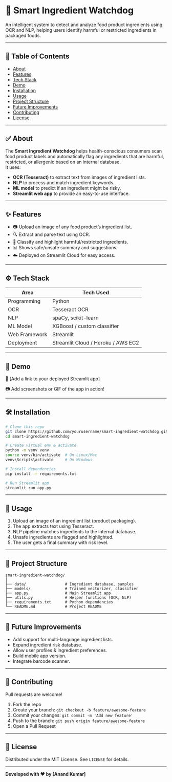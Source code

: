 # 🧪 Smart Ingredient Watchdog

An intelligent system to detect and analyze food product ingredients using OCR and NLP, helping users identify harmful or restricted ingredients in packaged foods.

---

## 📌 Table of Contents

- [About](#about)
- [Features](#features)
- [Tech Stack](#tech-stack)
- [Demo](#demo)
- [Installation](#installation)
- [Usage](#usage)
- [Project Structure](#project-structure)
- [Future Improvements](#future-improvements)
- [Contributing](#contributing)
- [License](#license)

---

## ✅ About

The **Smart Ingredient Watchdog** helps health-conscious consumers scan food product labels and automatically flag any ingredients that are harmful, restricted, or allergenic based on an internal database.  
It uses:
- **OCR (Tesseract)** to extract text from images of ingredient lists.
- **NLP** to process and match ingredient keywords.
- **ML model** to predict if an ingredient might be risky.
- **Streamlit web app** to provide an easy-to-use interface.

---

## ✨ Features

- 📷 Upload an image of any food product’s ingredient list.
- 🔍 Extract and parse text using OCR.
- 🧠 Classify and highlight harmful/restricted ingredients.
- 📊 Shows safe/unsafe summary and suggestions.
- ☁️ Deployed on Streamlit Cloud for easy access.

---

## ⚙️ Tech Stack

| Area              | Tech Used                                       |
|-------------------|-------------------------------------------------|
| Programming       | Python                                          |
| OCR               | Tesseract OCR                                   |
| NLP               | spaCy, scikit-learn                             |
| ML Model          | XGBoost / custom classifier                     |
| Web Framework     | Streamlit                                       |
| Deployment        | Streamlit Cloud / Heroku / AWS EC2              |

---

## 🚀 Demo

🔗 [Add a link to your deployed Streamlit app]

📷 Add screenshots or GIF of the app in action!

---

## 🛠️ Installation

```bash
# Clone this repo
git clone https://github.com/yourusername/smart-ingredient-watchdog.git
cd smart-ingredient-watchdog

# Create virtual env & activate
python -m venv venv
source venv/bin/activate  # On Linux/Mac
venv\Scripts\activate     # On Windows

# Install dependencies
pip install -r requirements.txt

# Run Streamlit app
streamlit run app.py
```

---

## 🧩 Usage

1. Upload an image of an ingredient list (product packaging).
2. The app extracts text using Tesseract.
3. NLP pipeline matches ingredients to the internal database.
4. Unsafe ingredients are flagged and highlighted.
5. The user gets a final summary with risk level.

---

## 📂 Project Structure

```
smart-ingredient-watchdog/
│
├── data/                 # Ingredient database, samples
├── models/               # Trained vectorizer, classifier
├── app.py                # Main Streamlit app
├── utils.py              # Helper functions (OCR, NLP)
├── requirements.txt      # Python dependencies
└── README.md             # Project README
```

---

## 🔭 Future Improvements

- Add support for multi-language ingredient lists.
- Expand ingredient risk database.
- Allow user profiles & ingredient preferences.
- Build mobile app version.
- Integrate barcode scanner.

---

## 🤝 Contributing

Pull requests are welcome!
1. Fork the repo
2. Create your branch: `git checkout -b feature/awesome-feature`
3. Commit your changes: `git commit -m 'Add new feature'`
4. Push to the branch: `git push origin feature/awesome-feature`
5. Open a Pull Request

---

## 📜 License

Distributed under the MIT License. See `LICENSE` for details.

---

**Developed with ❤️ by [Anand Kumar]**

